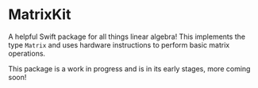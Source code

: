 # MatrixKit

A helpful Swift package for all things linear algebra! This implements the type `Matrix` and uses hardware instructions to perform basic matrix operations. 

This package is a work in progress and is in its early stages, more coming soon!
